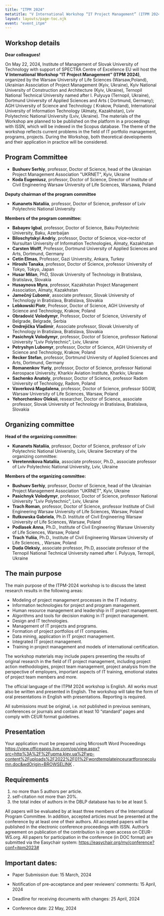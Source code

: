 ```yaml
---
title: "ITPM 2024"
metatitle: "V International Workshop “IT Project Management” (ITPM 2024)"
layout: layouts/page-toc.njk
event: "event_itpm"
---
```


<h2 class="subtitle" id="details">Workshop details</h2>

**Dear colleagues!**

On May 22, 2024, Institute of Management of Slovak University of Technology with support of SPECTRA Centre of Excellence EU will host the **V International Workshop “IT Project Management” (ITPM 2024)**, organized by the Warsaw University of Life Sciences (Warsaw,Poland), Ukrainian Association of Project Management (Kyiv, Ukraine), Kyiv National University of Construction and Architecture (Kyiv, Ukraine), Ternopil National Technical University named after I. Pulyuya (Ternopil, Ukraine), Dortmund University of Applied Sciences and Arts ( Dortmund, Germany); AGH University of Science and Technology ( Krakow, Poland), International University of Information Technology (Almaty, Kazakhstan), Lviv Polytechnic National University (Lviv, Ukraine).
The materials of the Workshop are planned to be published on the platform in a proceedings with ISSN, which will be indexed in the Scopus database.
The theme of the workshop reflects current problems in the field of IT portfolio management, programs, projects. During the Workshop, both theoretical developments and their application in practice will be considered.

<h2 class="subtitle" id="program-committee">Program Committee</h2>

- **Bushuev Serhiy**, professor, Doctor of Science, head of the Ukrainian Project Management Association "UKRNET", Kyiv, Ukraine
- **Koda Eugeniusz**, professor, Doctor of Science, Director of Institute of Civil Engineering Warsaw University of Life Sciences, Warsawa, Poland

**Deputy chairman of the program committee**

- **Kunanets Nataliia**, professor, Doctor of Science, professor of Lviv Polytechnic National University

**Members of the program committee:**

- **Babayev Igbal**, professor, Doctor of Science, Baku Polytechnic University, Baku, Azerbaijan
- **Biloschytskyi Andriy**, professor, Doctor of Science, vice-rector of Nursultan University of Information Technologies, Almaty, Kazakhstan
- **Carsten Wolff**, Professor, Dortmund University of Applied Sciences and Arts, Dortmund, Germany 
- **Cetin Elmas**, Professor, Gazi University, Ankara, Turkey
- **Hiroshi Tanaka**, professor, Doctor of Science, professor University of Tokyo, Tokyo, Japan 
- **Husar Milan**, PhD, Slovak University of Technology in Bratislava, Bratislava, Slovakia 
- **Husaynova Myra**, professor, Kazakhstan Project Management Association, Almaty, Kazakhstan
- **Jamečný Ľubomír**, associate professor, Slovak University of Technology in Bratislava, Bratislava, Slovakia
- **Lebkowski Piotr**, Professor, Doctor of Science, AGH University of Science and Technology, Krakow, Poland 
- **Obradović Volodymyr**, Professor, Doctor of Science, University of Belgrade, Belgrade, Serbia 
- **Ondrejička Vladimír**, Associate professor, Slovak University of Technology in Bratislava, Bratislava, Slovakia 
- **Pasichnyk Volodymyr**, professor, Doctor of Science, professor National University "Lviv Polytechnic", Lviv, Ukraine 
- **Petryshyn Lubomyr**, professor, Doctor of Science, AGH University of Science and Technology, Krakow, Poland 
- **Recker Stefan**, professor, Dortmund University of Applied Sciences and Arts, Dortmund, Germany 
- **Romanenkov Yuriy**, professor, Doctor of Science, professor National Aerospace University, Kharkiv Aviation Institute, Kharkiv, Ukraine 
- **Sachenko Anatoly**, professor, Doctor of Science, professor Radom University of Technology, Radom, Poland 
- **Vaverková Magdalena**, professor, Doctor of Science, professor SGGW, Warsaw University of Life Sciences, Warsaw, Poland
- **Yehorchenkov Oleksii**, researcher, Doctor of Science, associate professor, Slovak University of Technology in Bratislava, Bratislava, Slovakia 

<h2 class="subtitle" id="orginizing-committee"> Organizing committee </h2>

**Head of the organizing committee:**
- **Kunanets Nataliia**, professor, Doctor of Science, professor of Lviv Polytechnic National University, Lviv, Ukraine
Secretary of the organizing committee:
- **Veretennikova Nataliia**, associate professor, Ph.D., associate professor of Lviv Polytechnic National University, Lviv, Ukraine

**Members of the organizing committee:**
- **Bushuev Serhiy**, professor, Doctor of Science, head of the Ukrainian Project Management Association "UKRNET", Kyiv, Ukraine
- **Pasichnyk Volodymyr**, professor, Doctor of Science, professor National University "Lviv Polytechnic", Lviv, Ukraine 
- **Trach Roman**, professor, Doctor of Science, professor Institute of Civil Engineering Warsaw University of Life Sciences, Warsaw, Poland 
- **Rutkowska Gabriela**,  Ph.D. Institute of Civil Engineering Warsaw University of Life Sciences,  Warsaw, Poland 
- **Podlasek Anna**, Ph.D., Institute of Civil Engineering Warsaw University of Life Sciences,  Warsaw, Poland 
- **Trach Yuliia**, Ph.D., Institute of Civil Engineering Warsaw University of Life Sciences, , Warsaw, Poland 
- **Duda Oleksiy**, associate professor, Ph.D, associate professor of the Ternopil National Technical University named after I. Pulyuya, Ternopil, Ukraine

<h2 class="subtitle" id="purpose">The main purpose</h2>

The main purpose of the ITPM-2024 workshop is to discuss the latest research results in the following areas:
- Modeling of project management processes in the IT industry.
- Information technologies for project and program management.
- Human resource management and leadership in IT project management.
- Algorithms and tools for decision making in IT project management.
- Design and IT technologies.
- Management of IT projects and programs.
- Formation of project portfolios of IT companies.
- Data mining, application in IT project management.
- Integrated IT project management.
- Training in project management and models of international certification.

The workshop materials may include papers presenting the results of original research in the field of IT project management, including project action methodologies, project team management, project analysis from the perspective of employers, important aspects of IT training, emotional states of project team members and more.

The official language of the ITPM 2024 workshop is English. All works must also be written and presented in English. The workshop will take the form of oral presentations in English with presentations. Reporting is required. 

All submissions must be original, i.e. not published in previous seminars, conferences or journals and contain at least 10 “standard” pages and comply with CEUR format guidelines.

<h2 class="subtitle" id="presentation">Presentation</h2>

Your application must be prepared using Microsoft Word Proceedings <https://view.officeapps.live.com/op/view.aspx?src=http%3A%2F%2Fupma.kiev.ua%2Fwp-content%2Fuploads%2F2022%2F01%2Fwordtemplateinceurartforonecolumn.doc&wdOrigin=BROWSELINK> .

<h2 class="subtitle" id="requirements">Requirements</h2>

1.	no more than 5 authors per article.
2.	self-citation not more than 20%.
3.	the total index of authors in the DBLP database has to be at least 5.

All papers will be evaluated by at least three members of the International Program Committee. In addition, accepted articles must be presented at the conference by at least one of their authors. All accepted papers will be published in the electronic conference proceedings with ISSN.
Author’s agreement on publication of the contribution is in open access on CEUR-WS.org.
All papers for participation in the conference (in DOC format) are submitted via the Easychair system: <https://easychair.org/my/conference?conf=itpm2023#>

<h2 class="subtitle" id="important-dates">Important dates:</h2>

- Paper Submission due: 15 March, 2024

- Notification of pre-acceptance and peer reviewers’ comments: 15 April, 2024

- Deadline for receiving documents with changes: 25 April, 2024

- Conference date: 22 May, 2024 
